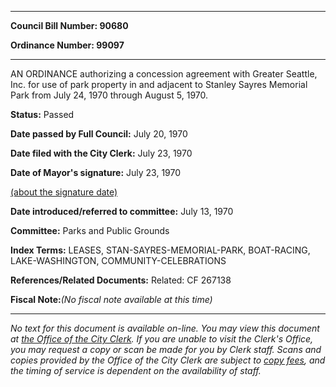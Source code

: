 

********

**Council Bill Number: 90680**
   
**Ordinance Number: 99097**
********

 AN ORDINANCE authorizing a concession agreement with Greater Seattle, Inc. for use of park property in and adjacent to Stanley Sayres Memorial Park from July 24, 1970 through August 5, 1970.

**Status:** Passed
   
**Date passed by Full Council:** July 20, 1970
   
**Date filed with the City Clerk:** July 23, 1970
   
**Date of Mayor's signature:** July 23, 1970
   
[(about the signature date)](/~public/approvaldate.htm)
   
   
   
**Date introduced/referred to committee:** July 13, 1970
   
**Committee:** Parks and Public Grounds
   
   
**Index Terms:** LEASES, STAN-SAYRES-MEMORIAL-PARK, BOAT-RACING, LAKE-WASHINGTON, COMMUNITY-CELEBRATIONS

**References/Related Documents:** Related: CF 267138

**Fiscal Note:**_(No fiscal note available at this time)_
********

_No text for this document is available on-line. You may view this document at [the Office of the City Clerk](http://www.seattle.gov/leg/clerk/contactUs.htm). If you are unable to visit the Clerk's Office, you may request a copy or scan be made for you by Clerk staff. Scans and copies provided by the Office of the City Clerk are subject to [copy fees](http://clerk.seattle.gov/~public/clerkfees.htm), and the timing of service is dependent on the availability of staff._

